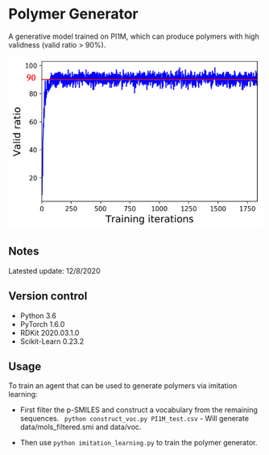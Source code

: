 
# Polymer Generator
A generative model trained on PI1M, which can produce polymers with high validness (valid ratio > 90%).

![alt text](https://github.com/RUIMINMA1996/PolymerAI/blob/main/polymer_generator/data/validness.png)

## Notes
Latested update: 12/8/2020
## Version control
* Python 3.6
* PyTorch 1.6.0
* RDKit 2020.03.1.0
* Scikit-Learn 0.23.2

## Usage

To train an agent that can be used to generate polymers via imitation learning:

* First filter the p-SMILES and construct a vocabulary from the remaining sequences. 
` python construct_voc.py PI1M_test.csv`   - Will generate data/mols_filtered.smi and data/voc.

* Then use `python imitation_learning.py` to train the polymer generator. 

